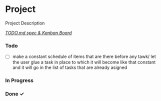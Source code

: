 # Project

Project Description

<em>[TODO.md spec & Kanban Board](https://bit.ly/3fCwKfM)</em>

### Todo

- [ ] make a constant schedule of items that are there before any tawk/ let the user glue a task in place to which it will become like that constant and it will go in the list of tasks that are already asigned  

### In Progress


### Done ✓


